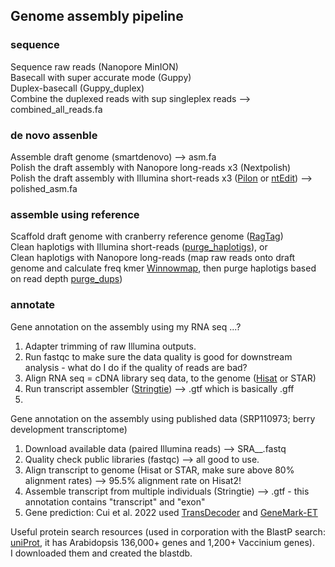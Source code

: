 ## Genome assembly pipeline 

### sequence ###
Sequence raw reads (Nanopore MinION) \
Basecall with super accurate mode (Guppy) \
Duplex-basecall (Guppy_duplex) \
Combine the duplexed reads with sup singleplex reads --> combined_all_reads.fa

### de novo assenble ###
Assemble draft genome (smartdenovo) --> asm.fa \
Polish the draft assembly with Nanopore long-reads x3 (Nextpolish) \
Polish the draft assembly with Illumina short-reads x3 ([Pilon](https://github.com/broadinstitute/pilon/wiki) or [ntEdit](https://github.com/bcgsc/ntEdit)) --> polished_asm.fa

### assemble using reference ###
Scaffold draft genome with cranberry reference genome ([RagTag](https://github.com/malonge/RagTag/wiki)) \
Clean haplotigs with Illumina short-reads ([purge_haplotigs](https://bitbucket.org/mroachawri/purge_haplotigs/src/master/)), or \
Clean haplotigs with Nanopore long-reads (map raw reads onto draft genome and calculate freq kmer [Winnowmap](https://github.com/marbl/Winnowmap), then purge haplotigs based on read depth [purge_dups](https://github.com/dfguan/purge_dups))

### annotate ###
Gene annotation on the assembly using my RNA seq ...?
1. Adapter trimming of raw Illumina outputs. 
2. Run fastqc to make sure the data quality is good for downstream analysis - what do I do if the quality of reads are bad? 
3. Align RNA seq = cDNA library seq data, to the genome ([Hisat](http://daehwankimlab.github.io/hisat2/manual/) or STAR)
4. Run transcript assembler ([Stringtie](https://ccb.jhu.edu/software/stringtie/index.shtml?t=manual)) --> .gtf which is basically .gff
5. 

Gene annotation on the assembly using published data (SRP110973; berry development transcriptome)
1. Download available data (paired Illumina reads) --> SRA__.fastq 
2. Quality check public libraries (fastqc) --> all good to use. 
3. Align transcript to genome (Hisat or STAR, make sure above 80% alignment rates) --> 95.5% alignment rate on Hisat2! 
4. Assemble transcript from multiple individuals (Stringtie) --> .gtf - this annotation contains "transcript" and "exon" 
5. Gene prediction: Cui et al. 2022 used [TransDecoder](https://github.com/TransDecoder/TransDecoder) and [GeneMark-ET](http://exon.gatech.edu/GeneMark/gmes_instructions.html)

Useful protein search resources (used in corporation with the BlastP search: [uniProt](https://www.uniprot.org/uniprotkb?facets=model_organism%3A3702&query=arabidopsis), it has Arabidopsis 136,000+ genes and 1,200+ Vaccinium genes). \
I downloaded them and created the blastdb. 


